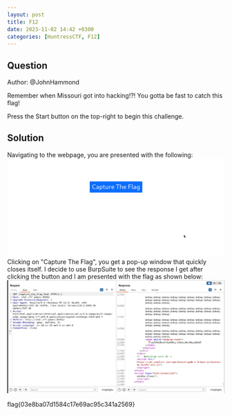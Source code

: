 ```yaml
---
layout: post
title: F12
date: 2023-11-02 14:42 +0300
categories: [HuntressCTF, F12]
---
```

## Question
Author: @JohnHammond

Remember when Missouri got into hacking!?! You gotta be fast to catch this flag!

Press the Start button on the top-right to begin this challenge.

## Solution
Navigating to the webpage, you are presented with the following:
![Alt text](/assets\CTFs-main\HuntressCTF\F12\webpage.png)
Clicking on "Capture The Flag", you get a pop-up window that quickly closes itself.
I decide to use BurpSuite to see the response I get after clicking the button and I am presented with the flag as shown below:
![Alt text](/assets\CTFs-main\HuntressCTF\F12\flag.png)

flag{03e8ba07d1584c17e69ac95c341a2569}